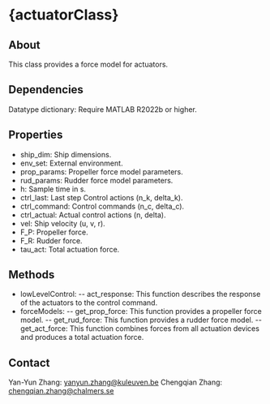 # {actuatorClass}

## About

This class provides a force model for actuators.

## Dependencies

Datatype dictionary: Require MATLAB R2022b or higher.

## Properties

- ship_dim: Ship dimensions.
- env_set: External environment.
- prop_params: Propeller force model parameters.
- rud_params: Rudder force model parameters.
- h: Sample time in s.
- ctrl_last: Last step Control actions (n_k, delta_k).
- ctrl_command: Control commands (n_c, delta_c).
- ctrl_actual: Actual control actions (n, delta).
- vel: Ship velocity (u, v, r).
- F_P: Propeller force.
- F_R: Rudder force.
- tau_act: Total actuation force.

## Methods

- lowLevelControl:
       -- act_response: This function describes the response of the actuators to the control command.
- forceModels:
       -- get_prop_force: This function provides a propeller force model.
       -- get_rud_force: This function provides a rudder force model.
       -- get_act_force: This function combines forces from all actuation devices and produces a total actuation force.

## Contact

Yan-Yun Zhang: <yanyun.zhang@kuleuven.be>
Chengqian Zhang: <chengqian.zhang@chalmers.se>
